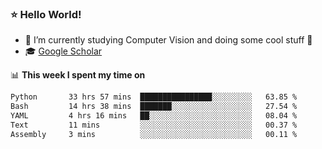 ### ⭐️ Hello World!

<!--
**hologerry/hologerry** is a ✨ _special_ ✨ repository because its `README.md` (this file) appears on your GitHub profile.

Here are some ideas to get you started:

- 🔭 I’m currently working and studying on Computer Vision
- 🌱 I’m currently learning at Peking University
- 💬 Ask me about 
- 📫 How to reach me: E-mail
- 😄 Pronouns: he/his
- ⚡ Fun fact: Music is the Power
-->


- 🔭 I’m currently studying Computer Vision and doing some cool stuff 🤖
- 🎓 [Google Scholar](https://scholar.google.com/citations?user=3ykqW9wAAAAJ&hl=en)


📊 **This week I spent my time on**

<!--START_SECTION:waka-->

```txt
Python       33 hrs 57 mins  ████████████████░░░░░░░░░   63.85 %
Bash         14 hrs 38 mins  ███████░░░░░░░░░░░░░░░░░░   27.54 %
YAML         4 hrs 16 mins   ██░░░░░░░░░░░░░░░░░░░░░░░   08.04 %
Text         11 mins         ░░░░░░░░░░░░░░░░░░░░░░░░░   00.37 %
Assembly     3 mins          ░░░░░░░░░░░░░░░░░░░░░░░░░   00.11 %
```

<!--END_SECTION:waka-->
